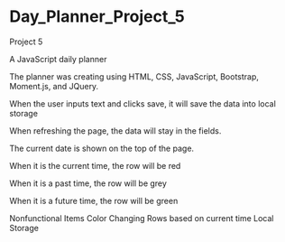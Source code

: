 # Day_Planner_Project_5
Project 5

A JavaScript daily planner

The planner was creating using HTML, CSS, JavaScript, Bootstrap, Moment.js, and JQuery.

When the user inputs text and clicks save, it will save the data into local storage

When refreshing the page, the data will stay in the fields.

The current date is shown on the top of the page.

When it is the current time, the row will be red

When it is a past time, the row will be grey

When it is a future time, the row will be green


Nonfunctional Items
Color Changing Rows based on current time
Local Storage